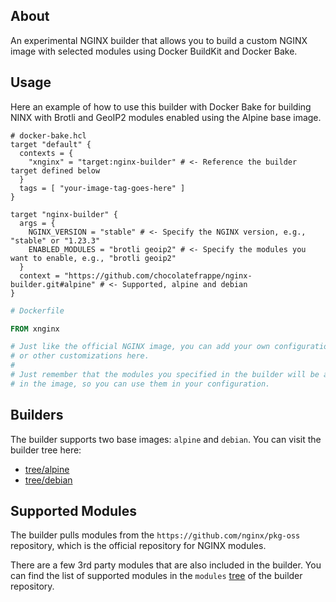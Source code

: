 ## About

An experimental NGINX builder that allows you to build a custom NGINX image with selected modules using Docker BuildKit and Docker Bake.

## Usage

Here an example of how to use this builder with Docker Bake for building NINX with Brotli and GeoIP2 modules enabled using the Alpine base image.

```hcl
# docker-bake.hcl
target "default" {
  contexts = {
    "xnginx" = "target:nginx-builder" # <- Reference the builder target defined below
  }
  tags = [ "your-image-tag-goes-here" ]
}

target "nginx-builder" {
  args = {
    NGINX_VERSION = "stable" # <- Specify the NGINX version, e.g., "stable" or "1.23.3"
    ENABLED_MODULES = "brotli geoip2" # <- Specify the modules you want to enable, e.g., "brotli geoip2"
  }
  context = "https://github.com/chocolatefrappe/nginx-builder.git#alpine" # <- Supported, alpine and debian
}
```

```Dockerfile
# Dockerfile

FROM xnginx

# Just like the official NGINX image, you can add your own configuration files
# or other customizations here.
#
# Just remember that the modules you specified in the builder will be available
# in the image, so you can use them in your configuration.
```

## Builders

The builder supports two base images: `alpine` and `debian`. You can visit the builder tree here:
- [tree/alpine](https://github.com/chocolatefrappe/nginx-builder/tree/alpine)
- [tree/debian](https://github.com/chocolatefrappe/nginx-builder/tree/debian)

## Supported Modules

The builder pulls modules from the `https://github.com/nginx/pkg-oss` repository, which is the official repository for NGINX modules.

There are a few 3rd party modules that are also included in the builder. You can find the list of supported modules in the `modules` [tree](https://github.com/chocolatefrappe/nginx-builder/tree/modules) of the builder repository.
